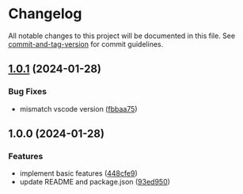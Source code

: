 # Changelog

All notable changes to this project will be documented in this file. See [commit-and-tag-version](https://github.com/absolute-version/commit-and-tag-version) for commit guidelines.

## [1.0.1](https://github.com/Clarkkkk/vscode-auto-light-dark-theme/compare/v1.0.0...v1.0.1) (2024-01-28)


### Bug Fixes

* mismatch vscode version ([fbbaa75](https://github.com/Clarkkkk/vscode-auto-light-dark-theme/commit/fbbaa75715d019eebdc60832809a7e5fcce4acf2))

## 1.0.0 (2024-01-28)


### Features

* implement basic features ([448cfe9](https://github.com/Clarkkkk/vscode-auto-light-dark-theme/commit/448cfe9d7700199b640ef07200be7f8de0856969))
* update README and package.json ([93ed950](https://github.com/Clarkkkk/vscode-auto-light-dark-theme/commit/93ed95053b47957c09caa66d72ded22775f19935))
